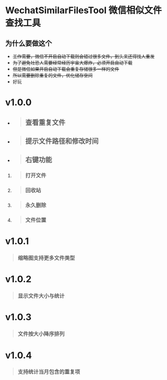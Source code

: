 # WechatSimilarFilesTool 微信相似文件查找工具
## 为什么要做这个
* ~~工作需要，微信不开启自动下载则会错过很多文件，到头来还得找人重发~~
* ~~为了避免社恐人需要经常经历宇宙大爆炸，必须开启自动下载~~
* ~~但是微信如果开启自动下载会重复存储很多一样的文件~~
* ~~所以需要删除重复的文件，优化储存空间~~
* 好玩
# v1.0.0
- >## 查看重复文件
- >## 提示文件路径和修改时间
- >## 右键功能
1. >### 打开文件
2. >### 回收站
3. >### 永久删除
4. >### 文件位置
# v1.0.1
>### 缩略图支持更多文件类型
# v1.0.2
>### 显示文件大小与统计
# v1.0.3
>### 文件按大小降序排列
# v1.0.4
>### 支持统计当月包含的重复项